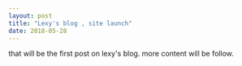 ```yaml
---
layout: post
title: "Lexy's blog , site launch"
date: 2018-05-28
---
```


that will be the first post on lexy's blog. more content will be follow. 
